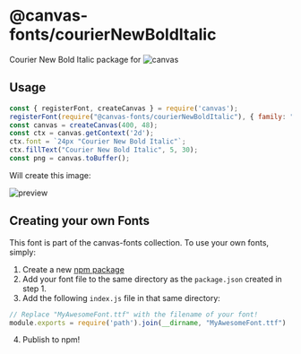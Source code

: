 @canvas-fonts/courierNewBoldItalic
====

Courier New Bold Italic package for ![canvas](https://npmjs.org/package/canvas)

## Usage

```js
const { registerFont, createCanvas } = require('canvas');
registerFont(require("@canvas-fonts/courierNewBoldItalic"), { family: "Courier New Bold Italic" });
const canvas = createCanvas(400, 48);
const ctx = canvas.getContext('2d');
ctx.font = `24px "Courier New Bold Italic"`;
ctx.fillText("Courier New Bold Italic", 5, 30);
const png = canvas.toBuffer();
```

Will create this image:

![preview](https://github.com/retrohacker/canvas-fonts/raw/master/previews/courierNewBoldItalic.png)

## Creating your own Fonts

This font is part of the canvas-fonts collection. To use your own fonts, simply:

1. Create a new [npm package](https://docs.npmjs.com/creating-node-js-modules)
2. Add your font file to the same directory as the `package.json` created in step 1.
3. Add the following `index.js` file in that same directory:

```js
// Replace "MyAwesomeFont.ttf" with the filename of your font!
module.exports = require('path').join(__dirname, "MyAwesomeFont.ttf")
```

4. Publish to npm!